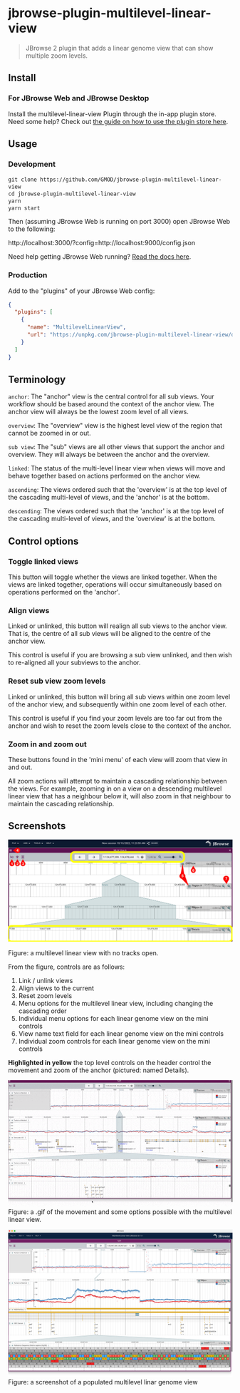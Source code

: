 # jbrowse-plugin-multilevel-linear-view

> JBrowse 2 plugin that adds a linear genome view that can show multiple zoom levels.

## Install

### For JBrowse Web and JBrowse Desktop

Install the multilevel-linear-view Plugin through the in-app plugin store. Need some help? Check out [the guide on how to use the plugin store here](https://jbrowse.org/jb2/docs/user_guide/#using-the-plugin-store).

## Usage

### Development

```
git clone https://github.com/GMOD/jbrowse-plugin-multilevel-linear-view
cd jbrowse-plugin-multilevel-linear-view
yarn
yarn start
```

Then (assuming JBrowse Web is running on port 3000) open JBrowse Web to the following:

http://localhost:3000/?config=http://localhost:9000/config.json

Need help getting JBrowse Web running? [Read the docs here](https://jbrowse.org/jb2/docs/quickstart_web).

### Production

Add to the "plugins" of your JBrowse Web config:

```json
{
  "plugins": [
    {
      "name": "MultilevelLinearView",
      "url": "https://unpkg.com/jbrowse-plugin-multilevel-linear-view/dist/jbrowse-plugin-multilevel-linear-view.umd.production.min.js"
    }
  ]
}
```

## Terminology

`anchor`: The "anchor" view is the central control for all sub views. Your workflow should be based around the context of the anchor view. The anchor view will always be the lowest zoom level of all views.

`overview`: The "overview" view is the highest level view of the region that cannot be zoomed in or out.

`sub view`: The "sub" views are all other views that support the anchor and overview. They will always be between the anchor and the
overview.

`linked`: The status of the multi-level linear view when views will move and behave together based on actions performed on the anchor view.

`ascending`: The views ordered such that the 'overview' is at the top level of the cascading multi-level of views, and the 'anchor' is at the bottom.

`descending`: The views ordered such that the 'anchor' is at the top level of the cascading multi-level of views, and the 'overview' is at the bottom.

## Control options

### Toggle linked views

This button will toggle whether the views are linked together. When the views are linked together, operations will occur simultaneously based on operations performed on the 'anchor'.

### Align views

Linked or unlinked, this button will realign all sub views to the anchor view. That is, the centre of all sub views will be aligned to the centre of the anchor view.

This control is useful if you are browsing a sub view unlinked, and then wish to re-aligned all your subviews to the anchor.

### Reset sub view zoom levels

Linked or unlinked, this button will bring all sub views within one zoom level of the anchor view, and subsequently within one zoom level of each other.

This control is useful if you find your zoom levels are too far out from the anchor and wish to reset the zoom levels close to the context of the anchor.

### Zoom in and zoom out

These buttons found in the 'mini menu' of each view will zoom that view in and out.

All zoom actions will attempt to maintain a cascading relationship between the views. For example, zooming in on a view on a descending multilevel linear view that has a neighbour below it, will also zoom in that neighbour to maintain the cascading relationship.

## Screenshots

![](img/mllv_general.png)

Figure: a multilevel linear view with no tracks open.

From the figure, controls are as follows:

1. Link / unlink views
2. Align views to the current
3. Reset zoom levels
4. Menu options for the multilevel linear view, including changing the cascading order
5. Individual menu options for each linear genome view on the mini controls
6. View name text field for each linear genome view on the mini controls
7. Individual zoom controls for each linear genome view on the mini controls

**Highlighted in yellow** the top level controls on the header control the movement and zoom of the anchor (pictured: named Details).

![](img/mllv.gif)
Figure: a .gif of the movement and some options possible with the multilevel linear view.

![](img/mllv_span.png)
Figure: a screenshot of a populated multilevel linar genome view
